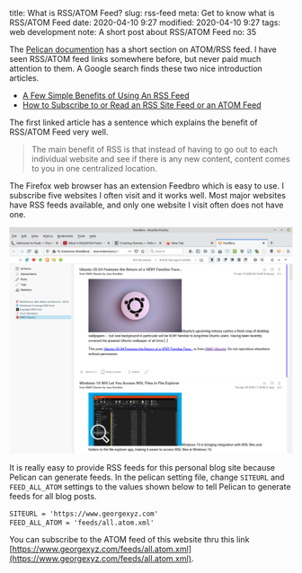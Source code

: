 title: What is RSS/ATOM Feed?
slug: rss-feed
meta: Get to know what is RSS/ATOM Feed 
date: 2020-04-10 9:27
modified: 2020-04-10 9:27
tags: web development
note: A short post about RSS/ATOM Feed
no: 35

The 
[Pelican documention](https://docs.getpelican.com/en/4.2.0/themes.html#feeds)
has a short section on ATOM/RSS feed.  I have seen RSS/ATOM feed links somewhere before, but never paid 
much attention to them.  A Google search finds these two nice introduction articles. 

- [A Few Simple Benefits of Using An RSS Feed](https://www.business2community.com/blogging/a-few-simple-benefits-of-using-an-rss-feed-0144503)
- [How to Subscribe to or Read an RSS Site Feed or an ATOM Feed](https://www.thesitewizard.com/faqs/howtoreadsitefeeds.shtml)

The first linked article has a sentence which explains the benefit of RSS/ATOM Feed very well. 

> The main benefit of RSS is that instead of having to go out to each individual 
> website and see if there is any new content, content comes to you in one centralized location. 

The Firefox web browser has an extension Feedbro which is easy to use.  I subscribe five 
websites I often visit and it works well. Most major websites have RSS feeds available, and only 
one website I visit often does not have one.  

<div style="max-width:800px">
  <img class="img-fluid pb-3" src="/images/feedbro.png" alt="Feedbro Screenshot"> 
</div>

It is really easy to provide RSS feeds for this personal blog site because Pelican can 
generate feeds. In the pelican setting file, change 
`SITEURL` and `FEED_ALL_ATOM` settings to the values shown below to tell Pelican 
to generate feeds for all blog posts.   

```
SITEURL = 'https://www.georgexyz.com'
FEED_ALL_ATOM = 'feeds/all.atom.xml'
```

You can subscribe to the ATOM feed of this website thru this link 
[https://www.georgexyz.com/feeds/all.atom.xml](https://www.georgexyz.com/feeds/all.atom.xml).
